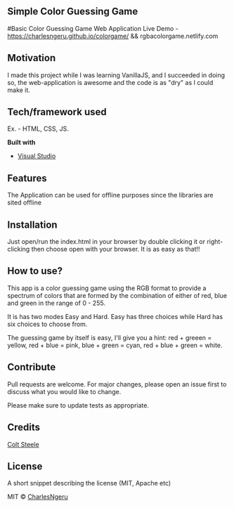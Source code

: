 ## Simple Color Guessing Game
#Basic Color Guessing Game Web Application
Live Demo - https://charlesngeru.github.io/colorgame/ && rgbacolorgame.netlify.com
 
## Motivation
I made this project while I was learning VanillaJS, and I succeeded in doing so, the web-application is awesome and the code is as "dry" as I could make it.

## Tech/framework used
Ex. - HTML, CSS, JS.


<b>Built with</b>
- [Visual Studio](https://visualstudio.com)

## Features
The Application can be used for offline purposes since the libraries are sited offline

## Installation
Just open/run the index.html in your browser by double clicking it or right-clicking then choose open with your browser. It is as easy as that!!

## How to use?
This app is a color guessing game using the RGB format to provide a spectrum of colors that are formed by the combination of either of red, blue and green in the range of 0 - 255.

It is has two modes Easy and Hard. Easy has three choices while Hard has six choices to choose from.

The guessing game by itself is easy, I'll give you a hint: red + greeen = yellow, red + blue = pink, blue + green = cyan, red + blue + green = white.

## Contribute

Pull requests are welcome. For major changes, please open an issue first to discuss what you would like to change.

Please make sure to update tests as appropriate.

## Credits
[Colt Steele](https://github.com/Colt)

## License
A short snippet describing the license (MIT, Apache etc)

MIT © [CharlesNgeru](https://github.com/CharlesNgeru)

